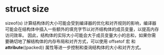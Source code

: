 # struct size
sizeof(s) 计算结构体的大小可能会受到编译器的优化和对齐规则的影响，编译器可能会在结构体中插入一些额外的填充字节以对齐结构体的成员变量，以提高内存访问效率。
因此，结构体的实际大小可能会大于成员变量大小的总和，如果你需要确切地了解结构体的内存布局和对齐方式，可以使用 offsetof 宏
和 __attribute__((packed)) 属性等进一步控制和查询结构体的大小和对齐方式。
